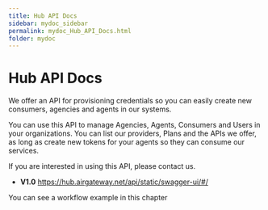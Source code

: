 ```yaml
---
title: Hub API Docs
sidebar: mydoc_sidebar
permalink: mydoc_Hub_API_Docs.html
folder: mydoc
---
```


# Hub API Docs

We offer an API for provisioning credentials so you can easily create new consumers, agencies and agents in our systems.

You can use this API to manage Agencies, Agents, Consumers and Users in your organizations. You can list our providers, Plans and the APIs we offer, as long as create new tokens for your agents so they can consume our services.

If you are interested in using this API, please contact us.

- **V1.0** https://hub.airgateway.net/api/static/swagger-ui/#/

You can see a workflow example in this chapter

